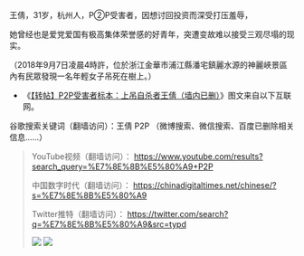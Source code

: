 王倩，31岁，杭州人，P②P受害者，因想讨回投资而深受打压羞辱，

她曾经也是爱党爱国有极高集体荣誉感的好青年，突遭变故难以接受三观尽塌的现实。

（2018年9月7日凌晨4時許，位於浙江金華市浦江縣潘宅鎮麗水源的神麗峽景區內有民眾發現一名年輕女子吊死在樹上。） 

- 《[【转帖】P2P受害者标本：上吊自杀者王倩（墙内已删）](https://www.microsofttranslator.com/bv.aspx?from=&to=zh-CHS&a=https://t66y.com/htm_data/7/1809/3269998.html)》图文来自以下互联网。

谷歌搜索关键词（翻墙访问）：王倩 P2P （微博搜索、微信搜索、百度已删除相关信息……）
> 
> YouTube视频（翻墙访问）：  https://www.youtube.com/results?search_query=%E7%8E%8B%E5%80%A9+P2P
> 
> 中国数字时代（翻墙访问）：  https://chinadigitaltimes.net/chinese/?s=%E7%8E%8B%E5%80%A9
> 
> Twitter推特（翻墙访问）：  https://twitter.com/search?q=%E7%8E%8B%E5%80%A9&src=typd
> 
> 
> <img src="https://ww4.sinaimg.cn/large/006LWy2zgy1fv1w8wedfxg30dw0a8152.gif?raw=true"/>
> 
> <img src="https://raw.githubusercontent.com/taoste/Hello-World/master/eBook/yourchina/31wq/wqys.jpg?raw=true"/>
